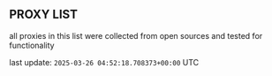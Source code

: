 ## PROXY LIST

all proxies in this list were collected from open sources and tested for functionality

last update: `2025-03-26 04:52:18.708373+00:00` UTC